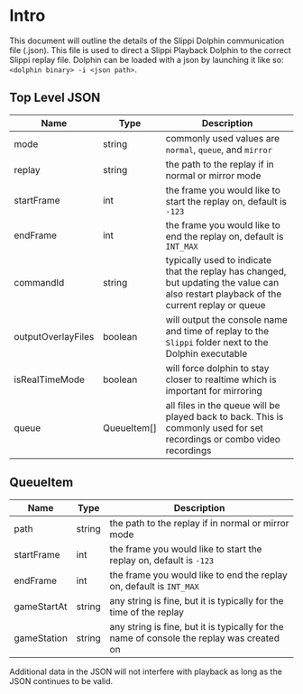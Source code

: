 # Intro
This document will outline the details of the Slippi Dolphin communication file (.json). This file is used to direct a Slippi Playback Dolphin to the correct Slippi replay file. Dolphin can be loaded with a json by launching it like so: `<dolphin binary> -i <json path>`.

## Top Level JSON

| Name | Type | Description |
| --- | --- | --- |
| mode | string | commonly used values are `normal`, `queue`, and `mirror` |
| replay | string | the path to the replay if in normal or mirror mode |
| startFrame | int | the frame you would like to start the replay on, default is `-123` |
| endFrame | int | the frame you would like to end the replay on, default is `INT_MAX` |
| commandId | string | typically used to indicate that the replay has changed, but updating the value can also restart playback of the current replay or queue |
| outputOverlayFiles | boolean | will output the console name and time of replay to the `Slippi` folder next to the Dolphin executable |
| isRealTimeMode | boolean | will force dolphin to stay closer to realtime which is important for mirroring |
| queue | QueueItem[] | all files in the queue will be played back to back. This is commonly used for set recordings or combo video recordings |

## QueueItem

| Name | Type | Description |
| --- | --- | --- |
| path | string | the path to the replay if in normal or mirror mode |
| startFrame | int | the frame you would like to start the replay on, default is `-123` |
| endFrame | int | the frame you would like to end the replay on, default is `INT_MAX` |
| gameStartAt | string | any string is fine, but it is typically for the time of the replay |
| gameStation | string | any string is fine, but it is typically for the name of console the replay was created on |

Additional data in the JSON will not interfere with playback as long as the JSON continues to be valid.

